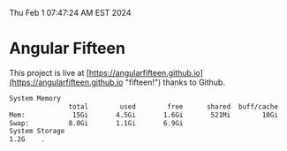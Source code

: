 Thu Feb  1 07:47:24 AM EST 2024

# Angular Fifteen


This project is live at [https://angularfifteen.github.io](https://angularfifteen.github.io "fifteen!") thanks to Github.

```bash
System Memory
               total        used        free      shared  buff/cache   available
Mem:            15Gi       4.5Gi       1.6Gi       521Mi        10Gi        10Gi
Swap:          8.0Gi       1.1Gi       6.9Gi
System Storage
1.2G	.
```
